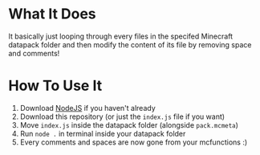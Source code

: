# What It Does
It basically just looping through every files in the specifed Minecraft datapack folder and then modify the content of its file by removing space and comments!

# How To Use It
1. Download [NodeJS](https://nodejs.org/en/download/) if you haven't already
2. Download this repository (or just the `index.js` file if you want)
3. Move `index.js` inside the datapack folder (alongside `pack.mcmeta`)
4. Run `node .` in terminal inside your datapack folder
5. Every comments and spaces are now gone from your mcfunctions :)
